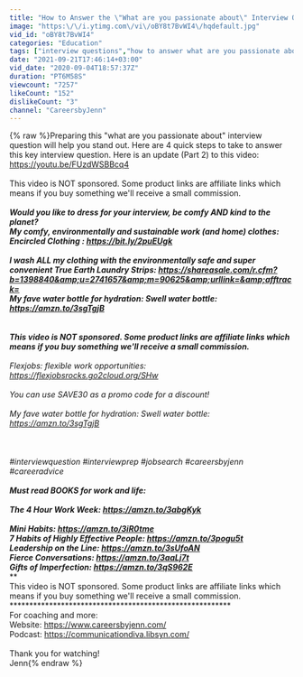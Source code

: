 ```yaml
---
title: "How to Answer the \"What are you passionate about\" Interview Question"
image: "https:\/\/i.ytimg.com\/vi\/oBY8t7BvWI4\/hqdefault.jpg"
vid_id: "oBY8t7BvWI4"
categories: "Education"
tags: ["interview questions","how to answer what are you passionate about in an interview","what are you passionate about"]
date: "2021-09-21T17:46:14+03:00"
vid_date: "2020-09-04T18:57:37Z"
duration: "PT6M58S"
viewcount: "7257"
likeCount: "152"
dislikeCount: "3"
channel: "CareersbyJenn"
---
```

{% raw %}Preparing this &quot;what are you passionate about&quot; interview question will help you stand out. Here are 4 quick steps to take to answer this key interview question. Here is an update (Part 2) to this video: <a rel="nofollow" target="blank" href="https://youtu.be/FUzdWSBBcq4">https://youtu.be/FUzdWSBBcq4</a><br /><br />This video is NOT sponsored. Some product links are affiliate links which means if you buy something we'll receive a small commission. <br />*******************************************************<br />Would you like to dress for your interview, be comfy AND kind to the planet? <br />My comfy, environmentally and sustainable work (and home) clothes:<br /> Encircled Clothing :  <a rel="nofollow" target="blank" href="https://bit.ly/2puEUgk">https://bit.ly/2puEUgk</a><br /><br />I wash ALL my clothing with the environmentally safe and super convenient True Earth Laundry Strips: <a rel="nofollow" target="blank" href="https://shareasale.com/r.cfm?b=1398840&amp;u=2741657&amp;m=90625&amp;urllink=&amp;afftrack=">https://shareasale.com/r.cfm?b=1398840&amp;u=2741657&amp;m=90625&amp;urllink=&amp;afftrack=</a><br />My fave water bottle for hydration: Swell water bottle: <a rel="nofollow" target="blank" href="https://amzn.to/3sgTgjB">https://amzn.to/3sgTgjB</a><br /><br /><br />This video is NOT sponsored. Some product links are affiliate links which means if you buy something we'll receive a small commission. <br />******************************************************<br />Flexjobs: flexible work opportunities: <a rel="nofollow" target="blank" href="https://flexjobsrocks.go2cloud.org/SHw">https://flexjobsrocks.go2cloud.org/SHw</a><br /><br />You can use SAVE30 as a promo code for a discount!<br /><br />My fave water bottle for hydration: Swell water bottle: <a rel="nofollow" target="blank" href="https://amzn.to/3sgTgjB">https://amzn.to/3sgTgjB</a><br /><br /><br /><br />#interviewquestion #interviewprep #jobsearch #careersbyjenn #careeradvice<br />******************************************************<br />Must read BOOKS for work and life:<br /><br />The 4 Hour Work Week: <a rel="nofollow" target="blank" href="https://amzn.to/3abgKyk">https://amzn.to/3abgKyk</a><br /><br />Mini Habits: <a rel="nofollow" target="blank" href="https://amzn.to/3iR0tme">https://amzn.to/3iR0tme</a><br />7 Habits of Highly Effective People: <a rel="nofollow" target="blank" href="https://amzn.to/3pogu5t">https://amzn.to/3pogu5t</a><br />Leadership on the Line: <a rel="nofollow" target="blank" href="https://amzn.to/3sUfoAN">https://amzn.to/3sUfoAN</a><br />Fierce Conversations: <a rel="nofollow" target="blank" href="https://amzn.to/3aaLj7t">https://amzn.to/3aaLj7t</a><br />Gifts of Imperfection: <a rel="nofollow" target="blank" href="https://amzn.to/3qS962E">https://amzn.to/3qS962E</a><br />*******************************************************<br />This video is NOT sponsored. Some product links are affiliate links which means if you buy something we'll receive a small commission. <br />********************************************************<br />For coaching and more:<br />Website: <a rel="nofollow" target="blank" href="https://www.careersbyjenn.com/​">https://www.careersbyjenn.com/​</a><br />Podcast: <a rel="nofollow" target="blank" href="https://communicationdiva.libsyn.com/">https://communicationdiva.libsyn.com/</a><br /><br />Thank you for watching!<br />Jenn{% endraw %}
